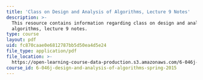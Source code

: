 ```yaml
---
title: 'Class on Design and Analysis of Algorithms, Lecture 9 Notes'
description: >-
  This resource contains information regarding class on design and analysis of
  algorithms, lecture 9 notes.
type: course
layout: pdf
uid: fc870caae0e6812787bb5d50ea4d5e24
file_type: application/pdf
file_location: >-
  https://open-learning-course-data-production.s3.amazonaws.com/6-046j-design-and-analysis-of-algorithms-spring-2015/fc870caae0e6812787bb5d50ea4d5e24_MIT6_046JS15_lec09.pdf
course_id: 6-046j-design-and-analysis-of-algorithms-spring-2015
---
```

